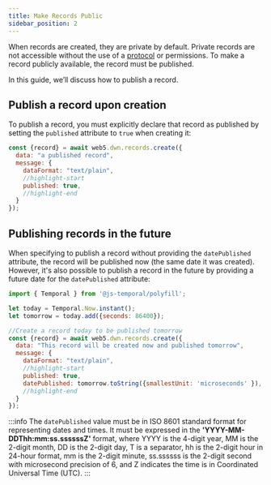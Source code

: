 ```yaml
---
title: Make Records Public
sidebar_position: 2
---
```


When records are created, they are private by default. Private records are not accessible without the use of a [protocol](/docs/web5/learn/protocols/) or permissions. To make a record publicly available, the record must be published.

In this guide, we’ll discuss how to publish a record.

## Publish a record upon creation

To publish a record, you must explicitly declare that record as published by setting the `published` attribute to `true` when creating it:

```js
const {record} = await web5.dwn.records.create({
  data: "a published record",
  message: {
    dataFormat: "text/plain",
    //highlight-start
    published: true,
    //highlight-end
  }
});
```

## Publishing records in the future

When specifying to publish a record without providing the `datePublished` attribute, the record will be published now (the same date it was created). However, it's also possible to publish a record in the future by providing a future date for the `datePublished` attribute:


```js
import { Temporal } from '@js-temporal/polyfill';

let today = Temporal.Now.instant();
let tomorrow = today.add({seconds: 86400});

//Create a record today to be published tomorrow 
const {record} = await web5.dwn.records.create({
  data: "This record will be created now and published tomorrow",
  message: {
    dataFormat: "text/plain",
    //highlight-start
    published: true,
    datePublished: tomorrow.toString({smallestUnit: 'microseconds' }),
    //highlight-end
  }
});
```

:::info
The `datePublished` value must be in ISO 8601 standard format for representing dates and times. It must be expressed in the **'YYYY-MM-DDThh:mm:ss.ssssssZ'** format, where YYYY is the 4-digit year, MM is the 2-digit month, DD is the 2-digit day, T is a separator, hh is the 2-digit hour in 24-hour format, mm is the 2-digit minute, ss.ssssss is the 2-digit second with microsecond precision of 6, and Z indicates the time is in Coordinated Universal Time (UTC).
:::
